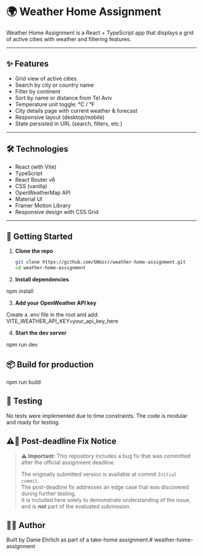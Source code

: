 # 🌍 Weather Home Assignment

Weather Home Assignment is a React + TypeScript app that displays a grid of active cities with weather and filtering features.

---

## ✨ Features

- Grid view of active cities
- Search by city or country name
- Filter by continent
- Sort by name or distance from Tel Aviv
- Temperature unit toggle: °C / °F
- City details page with current weather & forecast
- Responsive layout (desktop/mobile)
- State persisted in URL (search, filters, etc.)

---

## 🛠️ Technologies

- React (with Vite)
- TypeScript
- React Router v6
- CSS (vanilla)
- OpenWeatherMap API
- Material UI
- Framer Motion Library
- Responsive design with CSS Grid

---

## 🚀 Getting Started

1. **Clone the repo**  
   ```bash
   git clone https://github.com/GNGscr/weather-home-assignment.git
   cd weather-home-assignment

2. **Install dependencies**  

  npm install

3. **Add your OpenWeather API key**  

  Create a .env file in the root and add:
  VITE_WEATHER_API_KEY=your_api_key_here

4. **Start the dev server**

  npm run dev

## 📦 Build for production

  npm run build

## 🧪 Testing

  No tests were implemented due to time constraints. The code is modular and ready for testing.

## ⚠️🚨 Post-deadline Fix Notice

> **⚠️ Important:** This repository includes a bug fix that was committed after the official assignment deadline.
>
> The originally submitted version is available at commit `Initial commit`.  
> The post-deadline fix addresses an edge case that was discovered during further testing.  
> It is included here solely to demonstrate understanding of the issue, and is **not** part of the evaluated submission.



## 👨‍💻 Author

  Built by Danie Ehrlich as part of a take-home assignment.# weather-home-assignment
